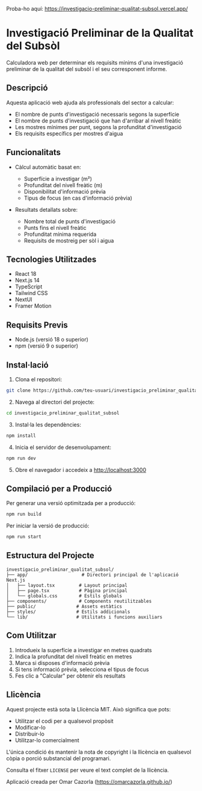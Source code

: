 Proba-ho aquí:
https://investigacio-preliminar-qualitat-subsol.vercel.app/

# Investigació Preliminar de la Qualitat del Subsòl

Calculadora web per determinar els requisits mínims d'una investigació preliminar de la qualitat del subsòl i el seu corresponent informe.

## Descripció

Aquesta aplicació web ajuda als professionals del sector a calcular:
- El nombre de punts d'investigació necessaris segons la superfície
- El nombre de punts d'investigació que han d'arribar al nivell freàtic
- Les mostres mínimes per punt, segons la profunditat d'investigació
- Els requisits específics per mostres d'aigua

## Funcionalitats

- Càlcul automàtic basat en:
  - Superfície a investigar (m²)
  - Profunditat del nivell freàtic (m)
  - Disponibilitat d'informació prèvia
  - Tipus de focus (en cas d'informació prèvia)

- Resultats detallats sobre:
  - Nombre total de punts d'investigació
  - Punts fins el nivell freàtic
  - Profunditat mínima requerida
  - Requisits de mostreig per sòl i aigua

## Tecnologies Utilitzades

- React 18
- Next.js 14
- TypeScript
- Tailwind CSS
- NextUI
- Framer Motion

## Requisits Previs

- Node.js (versió 18 o superior)
- npm (versió 9 o superior)

## Instal·lació

1. Clona el repositori:
```bash
git clone https://github.com/teu-usuari/investigacio_preliminar_qualitat_subsol.git
```

2. Navega al directori del projecte:
```bash
cd investigacio_preliminar_qualitat_subsol
```

3. Instal·la les dependències:
```bash
npm install
```

4. Inicia el servidor de desenvolupament:
```bash
npm run dev
```

5. Obre el navegador i accedeix a [http://localhost:3000](http://localhost:3000)

## Compilació per a Producció

Per generar una versió optimitzada per a producció:

```bash
npm run build
```

Per iniciar la versió de producció:

```bash
npm run start
```

## Estructura del Projecte

```
investigacio_preliminar_qualitat_subsol/
├── app/                    # Directori principal de l'aplicació Next.js
│   ├── layout.tsx         # Layout principal
│   ├── page.tsx           # Pàgina principal
│   └── globals.css        # Estils globals
├── components/            # Components reutilitzables
├── public/               # Assets estàtics
├── styles/               # Estils addicionals
└── lib/                  # Utilitats i funcions auxiliars
```

## Com Utilitzar

1. Introdueix la superfície a investigar en metres quadrats
2. Indica la profunditat del nivell freàtic en metres
3. Marca si disposes d'informació prèvia
4. Si tens informació prèvia, selecciona el tipus de focus
5. Fes clic a "Calcular" per obtenir els resultats

## Llicència

Aquest projecte està sota la Llicència MIT. Això significa que pots:
- Utilitzar el codi per a qualsevol propòsit
- Modificar-lo
- Distribuir-lo
- Utilitzar-lo comercialment

L'única condició és mantenir la nota de copyright i la llicència en qualsevol còpia o porció substancial del programari.

Consulta el fitxer `LICENSE` per veure el text complet de la llicència.

Aplicació creada per Omar Cazorla (https://omarcazorla.github.io/)
